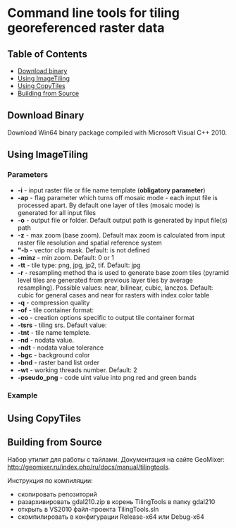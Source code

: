 # Command line tools for tiling georeferenced raster data

## Table of Contents
  * [Download binary](#download-binary)
  * [Using ImageTiling](#using-imagetiling)
  * [Using CopyTiles](#using-copytiles)
  * [Building from Source](#building-from-source)
  
## Download Binary
Download Win64 binary package compiled with Microsoft Visual C++ 2010.

## Using ImageTiling

### Parameters
* **-i** - input raster file or file name template (**obligatory parameter**)
* **-ap** - flag parameter which turns off mosaic mode - each input file is processed apart. By default one layer of tiles (mosaic mode) is generated for all input files  
* **-o** - output file or folder. Default output path is generated by input file(s) path
* **-z** - max zoom (base zoom). Default max zoom is calculated from input raster file resolution and spatial reference system
* **"-b** - vector clip mask. Default: is not defined
* **-minz** - min zoom. Default: 0 or 1
* **-tt** - tile type: png, jpg, jp2, tif. Default: jpg
* **-r** - resampling method tha is used to generate base zoom tiles (pyramid level tiles are generated from previous layer tiles by average resampling). Possible values: near, bilinear, cubic, lanczos. Default: cubic for general cases and near for rasters with index color table
* **-q** - compression quality
* **-of** - tile container format:
* **-co** - creation options specific to output tile container format
* **-tsrs** - tiling srs. Default value:
* **-tnt** - tile name templete.
* **-nd** - nodata value.
* **-ndt** - nodata value tolerance
* **-bgc** - background color
* **-bnd** - raster band list order
* **-wt** - working threads number. Default: 2
* **-pseudo_png** - code uint value into png red and green bands

### Example


## Using CopyTiles



## Building from Source
Набор утилит для работы с тайлами.
Документация на сайте GeoMixer: http://geomixer.ru/index.php/ru/docs/manual/tilingtools.

Инструкция по компиляции:
- скопировать репозиторий
- разархивировать gdal210.zip в корень TilingTools в папку gdal210 
- открыть в VS2010 файл-проекта TilingTools.sln
- скомпилировать в конфигурации Release-x64 или Debug-x64
